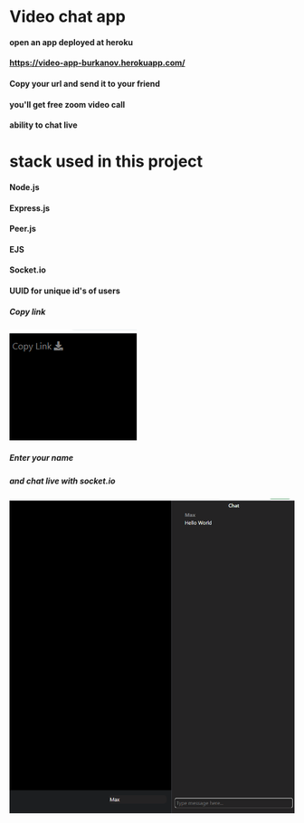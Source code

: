 # Video chat app
#### open an app deployed at heroku
#### https://video-app-burkanov.herokuapp.com/
#### Copy your url and send it to your friend
#### you'll get free zoom video call 
#### ability to chat live 

# stack used in this project
#### Node.js
#### Express.js
#### Peer.js
#### EJS
#### Socket.io
#### UUID for unique id's of users

##### Copy link 
![Alt text](public\copyLink.png?raw=true "Title")

##### Enter your name 
##### and chat live with socket.io
![Alt text](public\liveMessages.png?raw=true "Title")
